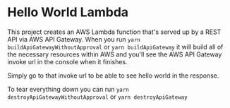 # Hello World Lambda

This project creates an AWS Lambda function that's served up by a REST API via AWS API Gateway. When you run `yarn buildApiGatewayWithoutApproval` or `yarn buildApiGateway` it will build all of the necessary resources within AWS and you'll see the AWS API Gateway invoke url in the console when it finishes.

Simply go to that invoke url to be able to see hello world in the response.

To tear everything down you can run `yarn destroyApiGatewayWithoutApproval` or `yarn destroyApiGateway`
